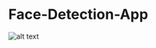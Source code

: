 # Face-Detection-App
![alt text](https://github.com/Ismail24A/facerecognition/blob/master/facedetection.png?raw=true)